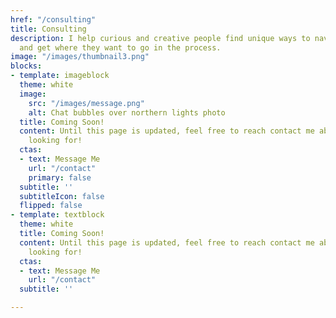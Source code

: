 ```yaml
---
href: "/consulting"
title: Consulting
description: I help curious and creative people find unique ways to navigate life
  and get where they want to go in the process.
image: "/images/thumbnail3.png"
blocks:
- template: imageblock
  theme: white
  image:
    src: "/images/message.png"
    alt: Chat bubbles over northern lights photo
  title: Coming Soon!
  content: Until this page is updated, feel free to reach contact me about what you're
    looking for!
  ctas:
  - text: Message Me
    url: "/contact"
    primary: false
  subtitle: ''
  subtitleIcon: false
  flipped: false
- template: textblock
  theme: white
  title: Coming Soon!
  content: Until this page is updated, feel free to reach contact me about what you're
    looking for!
  ctas:
  - text: Message Me
    url: "/contact"
  subtitle: ''

---
```

